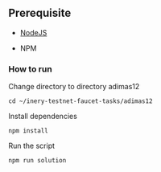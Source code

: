 ## Prerequisite

- [NodeJS](https://nodejs.org/en/)

- NPM



### How to run

Change directory to directory adimas12

```shell
cd ~/inery-testnet-faucet-tasks/adimas12
```


Install dependencies

```shell
npm install
```



Run the script

```
npm run solution
```
